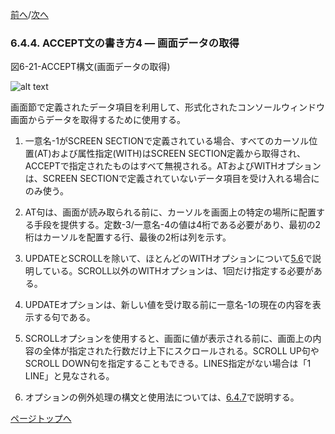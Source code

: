 <!--navi start-->
[前へ](6-4-3.md)/[次へ](6-4-5.md)
<!--navi end-->
### 6.4.4. ACCEPT文の書き方4 ― 画面データの取得

図6-21-ACCEPT構文(画面データの取得)

![alt text](Image/6-21.png)

画面節で定義されたデータ項目を利用して、形式化されたコンソールウィンドウ画面からデータを取得するために使用する。

1. 一意名-1がSCREEN SECTIONで定義されている場合、すべてのカーソル位置(AT)および属性指定(WITH)はSCREEN SECTION定義から取得され、ACCEPTで指定されたものはすべて無視される。ATおよびWITHオプションは、SCREEN SECTIONで定義されていないデータ項目を受け入れる場合にのみ使う。

2. AT句は、画面が読み取られる前に、カーソルを画面上の特定の場所に配置する手段を提供する。定数-3/一意名-4の値は4桁である必要があり、最初の2桁はカーソルを配置する行、最後の2桁は列を示す。

3. UPDATEとSCROLLを除いて、ほとんどのWITHオプションについて[5.6](5-6.md)で説明している。SCROLL以外のWITHオプションは、1回だけ指定する必要がある。

4. UPDATEオプションは、新しい値を受け取る前に一意名-1の現在の内容を表示する句である。

5. SCROLLオプションを使用すると、画面に値が表示される前に、画面上の内容の全体が指定された行数だけ上下にスクロールされる。SCROLL UP句やSCROLL DOWN句を指定することもできる。LINES指定がない場合は「1 LINE」と見なされる。

6. オプションの例外処理の構文と使用法については、[6.4.7](6-4-7.md)で説明する。

[ページトップへ](6-4-4.md)
